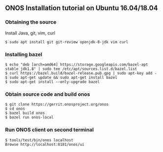 ## ONOS Installation tutorial on Ubuntu 16.04/18.04

### Obtaining the source
Install Java, git, vim, curl

```
$ sudo apt install git git-review openjdk-8-jdk vim curl
```

### Installing bazel
```
$ echo "deb [arch=amd64] https://storage.googleapis.com/bazel-apt stable jdk1.8" | sudo tee /etc/apt/sources.list.d/bazel.list
$ curl https://bazel.build/bazel-release.pub.gpg | sudo apt-key add -
$ sudo apt-get update && sudo apt-get install bazel
$ sudo apt-get install --only-upgrade bazel
```

### Obtain source code and build onos
```
$ git clone https://gerrit.onosproject.org/onos
$ cd onos
$ bazel build onos
$ bazel run onos-local
```

### Run ONOS client on second terminal
```
$ tools/test/bin/onos localhost
Browse http://localhost:8181/onos/ui
```
